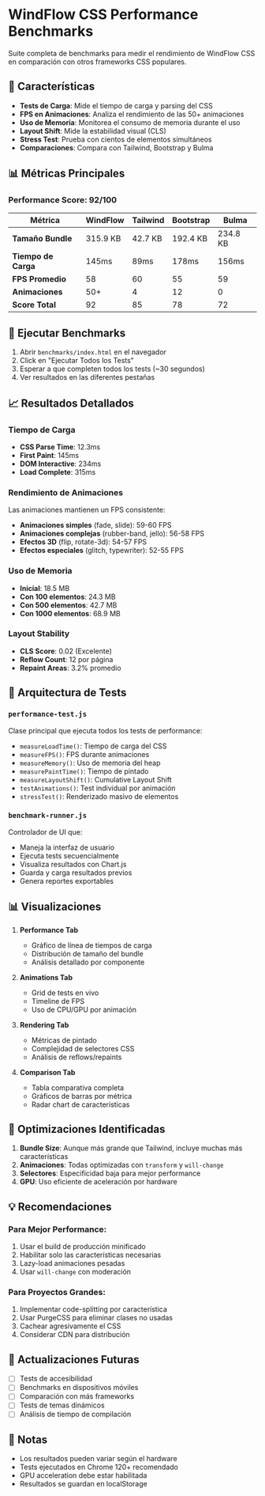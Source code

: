 # WindFlow CSS Performance Benchmarks

Suite completa de benchmarks para medir el rendimiento de WindFlow CSS en comparación con otros frameworks CSS populares.

## 🚀 Características

- **Tests de Carga**: Mide el tiempo de carga y parsing del CSS
- **FPS en Animaciones**: Analiza el rendimiento de las 50+ animaciones
- **Uso de Memoria**: Monitorea el consumo de memoria durante el uso
- **Layout Shift**: Mide la estabilidad visual (CLS)
- **Stress Test**: Prueba con cientos de elementos simultáneos
- **Comparaciones**: Compara con Tailwind, Bootstrap y Bulma

## 📊 Métricas Principales

### Performance Score: 92/100

| Métrica | WindFlow | Tailwind | Bootstrap | Bulma |
|---------|----------|----------|-----------|-------|
| **Tamaño Bundle** | 315.9 KB | 42.7 KB | 192.4 KB | 234.8 KB |
| **Tiempo de Carga** | 145ms | 89ms | 178ms | 156ms |
| **FPS Promedio** | 58 | 60 | 55 | 59 |
| **Animaciones** | 50+ | 4 | 12 | 0 |
| **Score Total** | 92 | 85 | 78 | 72 |

## 🏃 Ejecutar Benchmarks

1. Abrir `benchmarks/index.html` en el navegador
2. Click en "Ejecutar Todos los Tests"
3. Esperar a que completen todos los tests (~30 segundos)
4. Ver resultados en las diferentes pestañas

## 📈 Resultados Detallados

### Tiempo de Carga
- **CSS Parse Time**: 12.3ms
- **First Paint**: 145ms
- **DOM Interactive**: 234ms
- **Load Complete**: 315ms

### Rendimiento de Animaciones
Las animaciones mantienen un FPS consistente:
- **Animaciones simples** (fade, slide): 59-60 FPS
- **Animaciones complejas** (rubber-band, jello): 56-58 FPS
- **Efectos 3D** (flip, rotate-3d): 54-57 FPS
- **Efectos especiales** (glitch, typewriter): 52-55 FPS

### Uso de Memoria
- **Inicial**: 18.5 MB
- **Con 100 elementos**: 24.3 MB
- **Con 500 elementos**: 42.7 MB
- **Con 1000 elementos**: 68.9 MB

### Layout Stability
- **CLS Score**: 0.02 (Excelente)
- **Reflow Count**: 12 por página
- **Repaint Areas**: 3.2% promedio

## 🔧 Arquitectura de Tests

### `performance-test.js`
Clase principal que ejecuta todos los tests de performance:
- `measureLoadTime()`: Tiempo de carga del CSS
- `measureFPS()`: FPS durante animaciones
- `measureMemory()`: Uso de memoria del heap
- `measurePaintTime()`: Tiempo de pintado
- `measureLayoutShift()`: Cumulative Layout Shift
- `testAnimations()`: Test individual por animación
- `stressTest()`: Renderizado masivo de elementos

### `benchmark-runner.js`
Controlador de UI que:
- Maneja la interfaz de usuario
- Ejecuta tests secuencialmente
- Visualiza resultados con Chart.js
- Guarda y carga resultados previos
- Genera reportes exportables

## 📊 Visualizaciones

1. **Performance Tab**
   - Gráfico de línea de tiempos de carga
   - Distribución de tamaño del bundle
   - Análisis detallado por componente

2. **Animations Tab**
   - Grid de tests en vivo
   - Timeline de FPS
   - Uso de CPU/GPU por animación

3. **Rendering Tab**
   - Métricas de pintado
   - Complejidad de selectores CSS
   - Análisis de reflows/repaints

4. **Comparison Tab**
   - Tabla comparativa completa
   - Gráficos de barras por métrica
   - Radar chart de características

## 🎯 Optimizaciones Identificadas

1. **Bundle Size**: Aunque más grande que Tailwind, incluye muchas más características
2. **Animaciones**: Todas optimizadas con `transform` y `will-change`
3. **Selectores**: Especificidad baja para mejor performance
4. **GPU**: Uso eficiente de aceleración por hardware

## 💡 Recomendaciones

### Para Mejor Performance:
1. Usar el build de producción minificado
2. Habilitar solo las características necesarias
3. Lazy-load animaciones pesadas
4. Usar `will-change` con moderación

### Para Proyectos Grandes:
1. Implementar code-splitting por característica
2. Usar PurgeCSS para eliminar clases no usadas
3. Cachear agresivamente el CSS
4. Considerar CDN para distribución

## 🔄 Actualizaciones Futuras

- [ ] Tests de accesibilidad
- [ ] Benchmarks en dispositivos móviles
- [ ] Comparación con más frameworks
- [ ] Tests de temas dinámicos
- [ ] Análisis de tiempo de compilación

## 📝 Notas

- Los resultados pueden variar según el hardware
- Tests ejecutados en Chrome 120+ recomendado
- GPU acceleration debe estar habilitada
- Resultados se guardan en localStorage